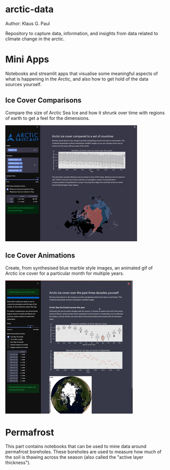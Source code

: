 # arctic-data

Author: Klaus G. Paul

Repository to capture data, information, and insights from data related to climate change in the arctic.

# Mini Apps

Notebooks and streamlit apps that visualise some meaningful aspects of what is happening in the Arctic, and also how to get
hold of the data sources yourself.

## Ice Cover Comparisons

Compare the size of Arctic Sea Ice and how it shrunk over time with regions of earth to get a feel for the dimensions.

![](https://github.com/arctic-risk/arctic-data/raw/main/miniapps/Ice%20Cover%20Comparisons/ice_cover_comparisons.gif)

## Ice Cover Animations

Create, from synthesised blue marble style images, an animated gif of Arctic ice cover for a particular month for multiple years.

![](https://github.com/arctic-risk/arctic-data/raw/main/miniapps/Ice%20Cover%20Movie/ice_cover_animations.gif)

# Permafrost

This part contains notebooks that can be used to mine data around permafrost boreholes. These boreholes are used to measure
how much of the soil is thawing across the season (also called the "active layer thickness").
